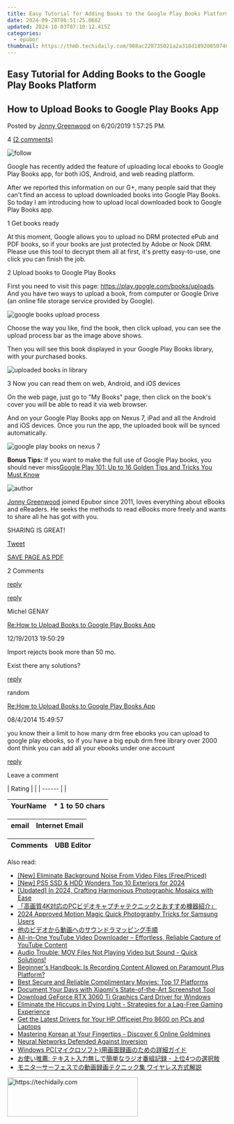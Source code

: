 ```yaml
---
title: Easy Tutorial for Adding Books to the Google Play Books Platform
date: 2024-09-28T06:51:25.068Z
updated: 2024-10-03T07:10:12.415Z
categories:
  - epubor
thumbnail: https://thmb.techidaily.com/988ac228735021a2a318d189208507463b5f10c1a98a89b26fe93dda14604b1a.jpg
---
```


## Easy Tutorial for Adding Books to the Google Play Books Platform

## How to Upload Books to Google Play Books App

Posted by [Jonny Greenwood](https://plus.google.com/u/0/+JonnyGreenwood999) on 6/20/2019 1:57:25 PM.

4 [(2 comments)](http://www.epubor.com/#comment-area) 

![follow](http://www.epubor.com/images/follow.png)

Google has recently added the feature of uploading local ebooks to Google Play Books app, for both iOS, Android, and web reading platform.

After we reported this information on our G+, many people said that they can't find an access to upload downloaded books into Google Play Books. So today I am introducing how to upload local downloaded book to Google Play Books app.

1 Get books ready 

At this moment, Google allows you to upload no DRM protected ePub and PDF books, so if your books are just protected by Adobe or Nook DRM. Please use this tool to decrypt them all at first, it's pretty easy-to-use, one click you can finish the job.

[](https://tools.techidaily.com/epubor/ultimate/) [](https://tools.techidaily.com/epubor/ultimate/) 2 Upload books to Google Play Books 

First you need to visit this page: <https://play.google.com/books/uploads>. And you have two ways to upload a book, from computer or Google Drive (an online file storage service provided by Google).

![google books upload process](http://www.epubor.com/images/google-books-upload-process.png)

Choose the way you like, find the book, then click upload, you can see the upload process bar as the image above shows. 

Then you will see this book displayed in your Google Play Books library, with your purchased books.

![uploaded books in library](http://www.epubor.com/images/uploaded-books-in-library.png)

3 Now you can read them on web, Android, and iOS devices 

On the web page, just go to "My Books" page, then click on the book's cover you will be able to read it via web browser.

And on your Google Play Books app on Nexus 7, iPad and all the Android and iOS devices. Once you run the app, the uploaded book will be synced automatically.

![google play books on nexus 7](http://www.epubor.com/images/google-play-books-on-nexus-7.png)

**Bonus Tips:** If you want to make the full use of Google Play books, you should never miss[Google Play 101: Up to 16 Golden Tips and Tricks You Must Know](https://tools.techidaily.com/epubor/products/)

![author](http://www.epubor.com/images/uppic/jonny.png)

[Jonny Greenwood](https://plus.google.com/u/0/+JonnyGreenwood999) joined Epubor since 2011, loves everything about eBooks and eReaders. He seeks the methods to read eBooks more freely and wants to share all he has got with you.

SHARING IS GREAT!

[Tweet](https://twitter.com/share) 

[SAVE PAGE AS PDF](https://tools.techidaily.com/epubor/products/) 

2 Comments

[reply](https://tools.techidaily.com/epubor/products/) 

[reply](https://tools.techidaily.com/epubor/products/) 

Michel GENAY

[Re:How to Upload Books to Google Play Books App](https://tools.techidaily.com/epubor/products/)

12/19/2013 19:50:29

Import rejects book more than 50 mo.

 Exist there any solutions?

[reply](https://tools.techidaily.com/epubor/products/) 

random

[Re:How to Upload Books to Google Play Books App](https://tools.techidaily.com/epubor/products/)

08/4/2014 15:49:57

you know their a limit to how many drm free ebooks you can upload to google play ebooks, so if you have a big epub drm free library over 2000 dont think you can add all your ebooks under one account

[reply](https://tools.techidaily.com/epubor/products/) 

Leave a comment

| Rating |  |
| ------ |  |

| YourName | \*  1 to 50 chars |
| -------- | ----------------- |

| email | Internet Email |
| ----- | -------------- |

| Comments | UBB Editor |
| -------- | ---------- |

<ins class="adsbygoogle"
     style="display:block"
     data-ad-format="autorelaxed"
     data-ad-client="ca-pub-7571918770474297"
     data-ad-slot="1223367746"></ins>

<ins class="adsbygoogle"
     style="display:block"
     data-ad-client="ca-pub-7571918770474297"
     data-ad-slot="8358498916"
     data-ad-format="auto"
     data-full-width-responsive="true"></ins>

<span class="atpl-alsoreadstyle">Also read:</span>
<div><ul>
<li><a href="https://screen-sharing-recording.techidaily.com/new-eliminate-background-noise-from-video-files-freepriced/"><u>[New] Eliminate Background Noise From Video Files (Free/Priced)</u></a></li>
<li><a href="https://screen-recording.techidaily.com/new-ps5-ssd-and-hdd-wonders-top-10-exteriors-for-2024/"><u>[New] PS5 SSD & HDD Wonders Top 10 Exteriors for 2024</u></a></li>
<li><a href="https://fox-helps.techidaily.com/updated-in-2024-crafting-harmonious-photographic-mosaics-with-ease/"><u>[Updated] In 2024, Crafting Harmonious Photographic Mosaics with Ease</u></a></li>
<li><a href="https://discover-bits.techidaily.com/4kpc/"><u>「高画質4K対応のPCビデオキャプチャテクニックとおすすめ機器紹介」</u></a></li>
<li><a href="https://article-posts.techidaily.com/2024-approved-motion-magic-quick-photography-tricks-for-samsung-users/"><u>2024 Approved Motion Magic Quick Photography Tricks for Samsung Users</u></a></li>
<li><a href="https://discover-bits.techidaily.com/5luw44gu44ot44oh44kq44gl44kj5yuv55s744g444gu44k144km44oz44oj44op44oe44od44ou44oz44kw5oml6acg/"><u>他のビデオから動画へのサウンドラマッピング手順</u></a></li>
<li><a href="https://discover-bits.techidaily.com/all-in-one-youtube-video-downloader-effortless-reliable-capture-of-youtube-content/"><u>All-in-One YouTube Video Downloader – Effortless, Reliable Capture of YouTube Content</u></a></li>
<li><a href="https://discover-bits.techidaily.com/audio-trouble-mov-files-not-playing-video-but-sound-quick-solutions/"><u>Audio Trouble: MOV Files Not Playing Video but Sound - Quick Solutions!</u></a></li>
<li><a href="https://discover-bits.techidaily.com/beginners-handbook-is-recording-content-allowed-on-paramount-plus-platform/"><u>Beginner's Handbook: Is Recording Content Allowed on Paramount Plus Platform?</u></a></li>
<li><a href="https://discover-bits.techidaily.com/best-secure-and-reliable-complimentary-movies-top-17-platforms/"><u>Best Secure and Reliable Complimentary Movies: Top 17 Platforms</u></a></li>
<li><a href="https://screen-activity-recording.techidaily.com/document-your-days-with-xiaomis-state-of-the-art-screenshot-tool/"><u>Document Your Days with Xiaomi's State-of-the-Art Screenshot Tool</u></a></li>
<li><a href="https://hardware-updates.techidaily.com/download-geforce-rtx-3060-ti-graphics-card-driver-for-windows/"><u>Download GeForce RTX 3060 Ti Graphics Card Driver for Windows</u></a></li>
<li><a href="https://win-answers.techidaily.com/eliminate-the-hiccups-in-dying-light-strategies-for-a-lag-free-gaming-experience/"><u>Eliminate the Hiccups in Dying Light - Strategies for a Lag-Free Gaming Experience</u></a></li>
<li><a href="https://win-dash.techidaily.com/get-the-latest-drivers-for-your-hp-officejet-pro-8600-on-pcs-and-laptops/"><u>Get the Latest Drivers for Your HP Officejet Pro 8600 on PCs and Laptops</u></a></li>
<li><a href="https://mondly-stories.techidaily.com/mastering-korean-at-your-fingertips-discover-6-online-goldmines/"><u>Mastering Korean at Your Fingertips - Discover 6 Online Goldmines</u></a></li>
<li><a href="https://tech-revival.techidaily.com/neural-networks-defended-against-inversion/"><u>Neural Networks Defended Against Inversion</u></a></li>
<li><a href="https://discover-bits.techidaily.com/1726029938759-windows-pc/"><u>Windows PC(マイクロソフト)用画面録画のための詳細ガイド</u></a></li>
<li><a href="https://discover-bits.techidaily.com/1726028955271-4/"><u>お使い推薦: テキスト入力無しで簡単なラジオ番組記録 - 上位4つの選択肢</u></a></li>
<li><a href="https://discover-bits.techidaily.com/44oi44ol44k44o844k144o844ov44kn44k544gn44gu5yuv55s76yyy55s744og44kv44ol44od44kv6zugioodrplusocpoodpoodroocueawuew8jplusinoplusiqra/"><u>モニターサーフェスでの動画録画テクニック集 ワイヤレス方式解説</u></a></li>
</ul></div>

<!-- affiliate ads begin -->
<a href="https://sentrypc.7eer.net/c/5597632/398449/3022" target="_top" id="398449">
  <img src="//a.impactradius-go.com/display-ad/3022-398449" border="0" alt="https://techidaily.com" width="300" height="90"/>
</a>
<img height="0" width="0" src="https://sentrypc.7eer.net/i/5597632/398449/3022" style="position:absolute;visibility:hidden;" border="0" />
<!-- affiliate ads end -->

